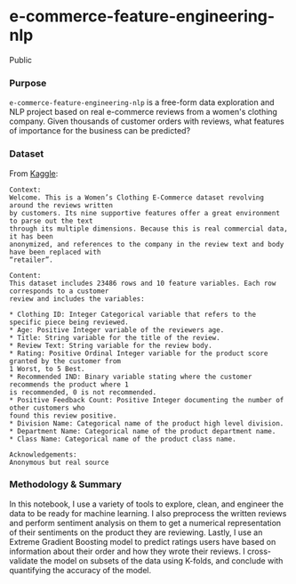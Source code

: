 # e-commerce-feature-engineering-nlp
Public

### Purpose
```e-commerce-feature-engineering-nlp``` is a free-form data exploration and NLP project based on real e-commerce
reviews from a women's clothing company. Given thousands of customer orders with reviews, what features of importance
for the business can be predicted? 


### Dataset
From [Kaggle](https://www.kaggle.com/datasets/nicapotato/womens-ecommerce-clothing-reviews):

```
Context:
Welcome. This is a Women’s Clothing E-Commerce dataset revolving around the reviews written
by customers. Its nine supportive features offer a great environment to parse out the text
through its multiple dimensions. Because this is real commercial data, it has been
anonymized, and references to the company in the review text and body have been replaced with
“retailer”.

Content:
This dataset includes 23486 rows and 10 feature variables. Each row corresponds to a customer
review and includes the variables:

* Clothing ID: Integer Categorical variable that refers to the specific piece being reviewed.
* Age: Positive Integer variable of the reviewers age.
* Title: String variable for the title of the review.
* Review Text: String variable for the review body.
* Rating: Positive Ordinal Integer variable for the product score granted by the customer from
1 Worst, to 5 Best.
* Recommended IND: Binary variable stating where the customer recommends the product where 1
is recommended, 0 is not recommended.
* Positive Feedback Count: Positive Integer documenting the number of other customers who
found this review positive.
* Division Name: Categorical name of the product high level division.
* Department Name: Categorical name of the product department name.
* Class Name: Categorical name of the product class name.

Acknowledgements:
Anonymous but real source
```

### Methodology & Summary
In this notebook, I use a variety of tools to explore, clean, and engineer the data to be
ready for machine learning. I also preprocess the written reviews and perform sentiment
analysis on them to get a numerical representation of their sentiments on the product they
are reviewing. Lastly, I use an Extreme Gradient Boosting model to predict ratings users
have based on information about their order and how they wrote their reviews. I
cross-validate the model on subsets of the data using K-folds, and conclude with quantifying
the accuracy of the model.
